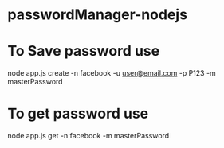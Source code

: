 # passwordManager-nodejs

# To Save password use
node app.js create -n facebook -u user@email.com -p P123 -m masterPassword

# To get password use
node app.js get -n facebook -m masterPassword